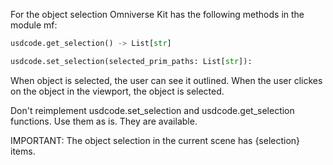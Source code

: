 For the object selection Omniverse Kit has the following methods in the module mf:

```python
usdcode.get_selection() -> List[str]

usdcode.set_selection(selected_prim_paths: List[str]):
```

When object is selected, the user can see it outlined. When the user clickes on the object in the viewport, the object is selected.

Don't reimplement usdcode.set_selection and usdcode.get_selection functions. Use them as is. They are available.

IMPORTANT: The object selection in the current scene has {selection} items.
